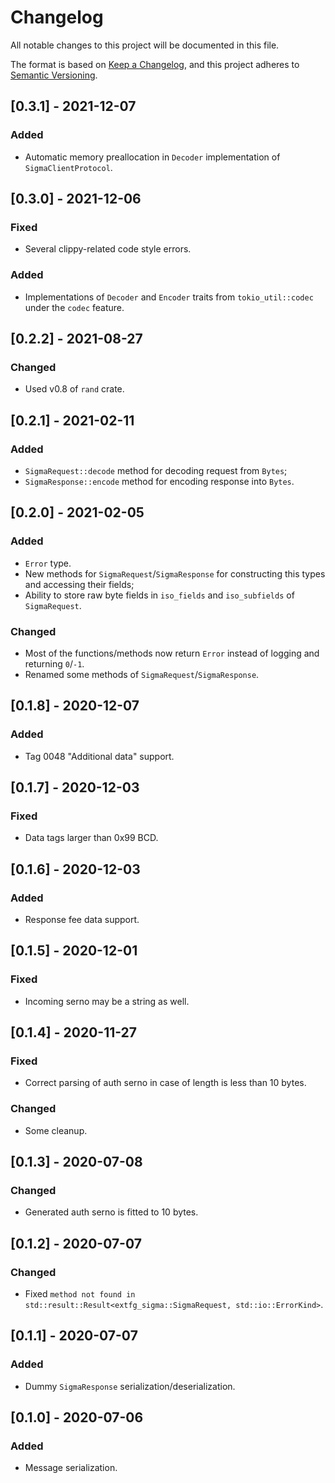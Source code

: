 # Changelog
All notable changes to this project will be documented in this file.

The format is based on [Keep a Changelog](https://keepachangelog.com/en/1.0.0/),
and this project adheres to [Semantic Versioning](https://semver.org/spec/v2.0.0.html).

## [0.3.1] - 2021-12-07
### Added
- Automatic memory preallocation in `Decoder` implementation of `SigmaClientProtocol`.

## [0.3.0] - 2021-12-06
### Fixed
- Several clippy-related code style errors.
### Added
- Implementations of `Decoder` and `Encoder` traits from `tokio_util::codec` under the `codec` feature.

## [0.2.2] - 2021-08-27
### Changed
- Used v0.8 of `rand` crate.

## [0.2.1] - 2021-02-11
### Added
- `SigmaRequest::decode` method for decoding request from `Bytes`;
- `SigmaResponse::encode` method for encoding response into `Bytes`.

## [0.2.0] - 2021-02-05
### Added
- `Error` type.
- New methods for `SigmaRequest`/`SigmaResponse` for constructing this types and accessing their fields;
- Ability to store raw byte fields in `iso_fields` and `iso_subfields` of `SigmaRequest`.
### Changed
- Most of the functions/methods now return `Error` instead of logging and returning `0`/`-1`.
- Renamed some methods of `SigmaRequest`/`SigmaResponse`.

## [0.1.8] - 2020-12-07
### Added
- Tag 0048 "Additional data" support.

## [0.1.7] - 2020-12-03
### Fixed
- Data tags larger than 0x99 BCD.

## [0.1.6] - 2020-12-03
### Added
- Response fee data support.

## [0.1.5] - 2020-12-01
### Fixed
- Incoming serno may be a string as well.

## [0.1.4] - 2020-11-27
### Fixed
- Correct parsing of auth serno in case of length is less than 10 bytes.

### Changed
- Some cleanup.

## [0.1.3] - 2020-07-08
### Changed
- Generated auth serno is fitted to 10 bytes.

## [0.1.2] - 2020-07-07
### Changed
- Fixed ``method not found in std::result::Result<extfg_sigma::SigmaRequest, std::io::ErrorKind>``.

## [0.1.1] - 2020-07-07
### Added
- Dummy ``SigmaResponse`` serialization/deserialization.

## [0.1.0] - 2020-07-06
### Added
- Message serialization.
